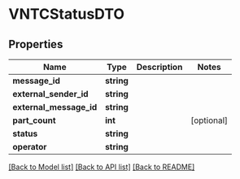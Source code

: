 # VNTCStatusDTO

## Properties
Name | Type | Description | Notes
------------ | ------------- | ------------- | -------------
**message_id** | **string** |  | 
**external_sender_id** | **string** |  | 
**external_message_id** | **string** |  | 
**part_count** | **int** |  | [optional] 
**status** | **string** |  | 
**operator** | **string** |  | 

[[Back to Model list]](../README.md#documentation-for-models) [[Back to API list]](../README.md#documentation-for-api-endpoints) [[Back to README]](../README.md)


